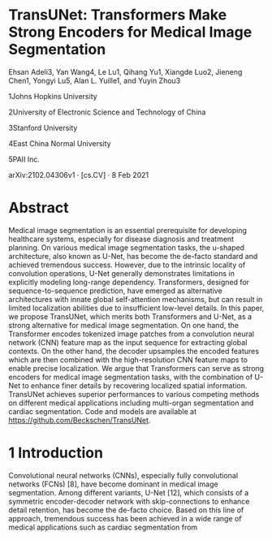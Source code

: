 # TransUNet: Transformers Make Strong Encoders for Medical Image Segmentation

Ehsan Adeli3, Yan Wang4, Le Lu1, Qihang Yu1, Xiangde Luo2, Jieneng Chen1, Yongyi Lu5, Alan L. Yuille1, and Yuyin Zhou3

1Johns Hopkins University

2University of Electronic Science and Technology of China

3Stanford University

4East China Normal University

5PAII Inc.

arXiv:2102.04306v1 · [cs.CV] · 8 Feb 2021

# Abstract

Medical image segmentation is an essential prerequisite for developing healthcare systems, especially for disease diagnosis and treatment planning. On various medical image segmentation tasks, the u-shaped architecture, also known as U-Net, has become the de-facto standard and achieved tremendous success. However, due to the intrinsic locality of convolution operations, U-Net generally demonstrates limitations in explicitly modeling long-range dependency. Transformers, designed for sequence-to-sequence prediction, have emerged as alternative architectures with innate global self-attention mechanisms, but can result in limited localization abilities due to insufficient low-level details. In this paper, we propose TransUNet, which merits both Transformers and U-Net, as a strong alternative for medical image segmentation. On one hand, the Transformer encodes tokenized image patches from a convolution neural network (CNN) feature map as the input sequence for extracting global contexts. On the other hand, the decoder upsamples the encoded features which are then combined with the high-resolution CNN feature maps to enable precise localization. We argue that Transformers can serve as strong encoders for medical image segmentation tasks, with the combination of U-Net to enhance finer details by recovering localized spatial information. TransUNet achieves superior performances to various competing methods on different medical applications including multi-organ segmentation and cardiac segmentation. Code and models are available at https://github.com/Beckschen/TransUNet.

# 1 Introduction

Convolutional neural networks (CNNs), especially fully convolutional networks (FCNs) [8], have become dominant in medical image segmentation. Among different variants, U-Net [12], which consists of a symmetric encoder-decoder network with skip-connections to enhance detail retention, has become the de-facto choice. Based on this line of approach, tremendous success has been achieved in a wide range of medical applications such as cardiac segmentation from